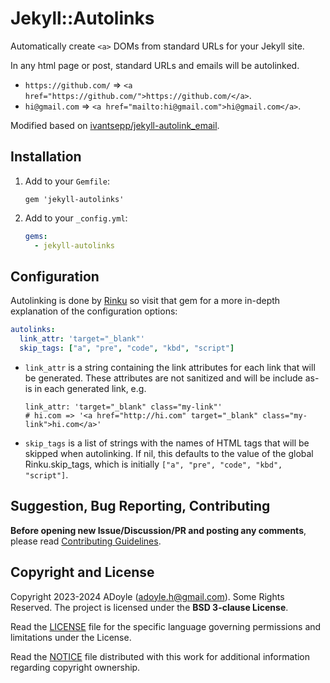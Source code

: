 # Jekyll::Autolinks

Automatically create `<a>` DOMs from standard URLs for your Jekyll site.

In any html page or post, standard URLs and emails will be autolinked.

- `https://github.com/` => `<a href="https://github.com/">https://github.com/</a>`.
- `hi@gmail.com` => `<a href="mailto:hi@gmail.com">hi@gmail.com</a>`.

Modified based on [ivantsepp/jekyll-autolink_email](https://github.com/ivantsepp/jekyll-autolink_email).

## Installation

1. Add to your `Gemfile`:

    ```
    gem 'jekyll-autolinks'
    ```

2. Add to your `_config.yml`:

    ```yml
    gems:
      - jekyll-autolinks
    ```

## Configuration

Autolinking is done by [Rinku](https://github.com/vmg/rinku) so visit that gem for a more in-depth explanation of the configuration options:

```yml
autolinks:
  link_attr: 'target="_blank"'
  skip_tags: ["a", "pre", "code", "kbd", "script"]
```

- `link_attr` is a string containing the link attributes for each link that will be generated. These attributes are not sanitized and will be include as-is in each generated link, e.g.

    ```
    link_attr: 'target="_blank" class="my-link"'
    # hi.com => '<a href="http://hi.com" target="_blank" class="my-link">hi.com</a>'
    ```

- `skip_tags` is a list of strings with the names of HTML tags that will be skipped when autolinking. If nil, this defaults to the value of the global Rinku.skip_tags, which is initially `["a", "pre", "code", "kbd", "script"]`.

## Suggestion, Bug Reporting, Contributing

**Before opening new Issue/Discussion/PR and posting any comments**, please read [Contributing Guidelines](https://gcg.adoyle.me/CONTRIBUTING).

## Copyright and License

Copyright 2023-2024 ADoyle (adoyle.h@gmail.com). Some Rights Reserved.
The project is licensed under the **BSD 3-clause License**.

Read the [LICENSE][] file for the specific language governing permissions and limitations under the License.

Read the [NOTICE][] file distributed with this work for additional information regarding copyright ownership.


<!-- links -->

[LICENSE]: ./LICENSE
[NOTICE]: ./NOTICE

